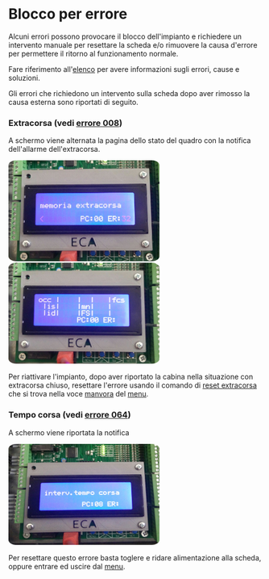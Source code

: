 # Blocco per errore

Alcuni errori possono provocare il blocco dell'impianto e richiedere un intervento manuale per resettare
la scheda e/o rimuovere la causa d'errore per permettere il ritorno al funzionamento normale.

Fare riferimento all'[elenco](../menu/errori/elenco.md) per avere informazioni sugli errori, cause e soluzioni.

Gli errori che richiedono un intervento sulla scheda dopo aver rimosso la causa esterna sono riportati di seguito.

### Extracorsa (vedi [errore 008](../menu/errori/elenco.md#008))

A schermo viene alternata la pagina dello stato del quadro con la notifica dell'allarme dell'extracorsa.

<img src="../../../res/mem-extracorsa-1.jpg" style="width: 300px; height: 200px; border-radius: 5%;"> <img src="../../../res/mem-extracorsa-2.jpg" style="width: 300px; height: 200px; border-radius: 5%;">

Per riattivare l'impianto, dopo aver riportato la cabina nella situazione con extracorsa chiuso, resettare l'errore usando il comando di [reset extracorsa](../menu/manovra/comandi/README.md#res-extra) che si trova nella voce [manvora](../menu/manovra/README.md) del [menu](../menu/README.md).


### Tempo corsa (vedi [errore 064](../menu/errori/elenco.md#064))

A schermo viene riportata la notifica

<img src="../../../res/tempocorsa.jpg" style="width: 300px; height: 200px; border-radius: 5%;">

Per resettare questo errore basta toglere e ridare alimentazione alla scheda, oppure entrare ed uscire dal [menu](../menu/README.md).
